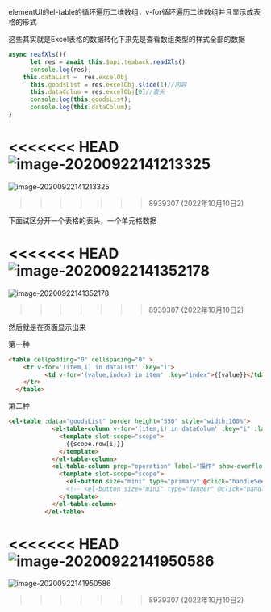 elementUI的el-table的循环遍历二维数组，v-for循环遍历二维数组并且显示成表格的形式

这些其实就是Excel表格的数据转化下来先是查看数组类型的样式全部的数据

```js
async reafXls(){
      let res = await this.$api.teaback.readXls()
      console.log(res);
    this.dataList =  res.excelObj
      this.goodsList = res.excelObj.slice(1)//内容
      this.dataColum = res.excelObj[0]//表头
      console.log(this.goodsList);
      console.log(this.dataColum);
}
```

<<<<<<< HEAD
![image-20200922141213325](C:\Users\Administrator\AppData\Roaming\Typora\typora-user-images\image-20200922141213325.png)
=======
![image-20200922141213325](E:\ljy\资料\img\typora-user-images\image-20200922141213325.png)
>>>>>>> 8939307 (2022年10月10日2)

下面试区分开一个表格的表头，一个单元格数据



<<<<<<< HEAD
![image-20200922141352178](C:\Users\Administrator\AppData\Roaming\Typora\typora-user-images\image-20200922141352178.png)
=======
![image-20200922141352178](E:\ljy\资料\img\typora-user-images\image-20200922141352178.png)
>>>>>>> 8939307 (2022年10月10日2)

然后就是在页面显示出来

第一种

```html
<table cellpadding="0" cellspacing="0" >
    <tr v-for='(item,i) in dataList' :key="i">
          <td v-for='(value,index) in item' :key="index">{{value}}</td>
    </tr>
  </table>
```

第二种

```html
<el-table :data="goodsList" border height="550" style="width:100%">
            <el-table-column v-for='(item,i) in dataColum' :key="i" :label="item" show-overflow-tooltip>
              <template slot-scope="scope">
                {{scope.row[i]}}
              </template>
            </el-table-column>
            <el-table-column prop="operation" label="操作" show-overflow-tooltip>
              <template slot-scope="scope">
                <el-button size="mini" type="primary" @click="handleSee(scope.row)">查看</el-button>
                <!-- <el-button size="mini" type="danger" @click="handleDelete(scope.row)">删除</el-button> -->
              </template>
            </el-table-column>
          </el-table>
```

<<<<<<< HEAD
![image-20200922141950586](C:\Users\Administrator\AppData\Roaming\Typora\typora-user-images\image-20200922141950586.png)
=======
![image-20200922141950586](E:\ljy\资料\img\typora-user-images\image-20200922141950586.png)
>>>>>>> 8939307 (2022年10月10日2)
